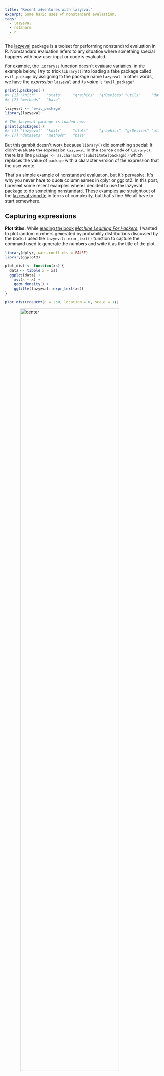 ```yaml
---
title: "Recent adventures with lazyeval"
excerpt: Some basic uses of nonstandard evaluation.
tags:
  - lazyeval
  - rstanarm
  - r
---
```


The [lazyeval](https://cran.r-project.org/web/packages/lazyeval/) package is a
toolset for performing nonstandard evaluation in R. Nonstandard evaluation
refers to any situation where something special happens with how user input or
code is evaluated.

For example, the `library()` function doesn't evaluate variables. In the 
example below, I try to trick `library()` into loading a fake package called 
`evil_package` by assigning to the package name `lazyeval`. In other words, we
have the *expression* `lazyeval` and its *value* is `"evil_package"`.


```r
print(.packages())
#> [1] "knitr"     "stats"     "graphics"  "grDevices" "utils"     "datasets" 
#> [7] "methods"   "base"

lazyeval <- "evil_package"
library(lazyeval)

# The lazyeval package is loaded now.
print(.packages())
#> [1] "lazyeval"  "knitr"     "stats"     "graphics"  "grDevices" "utils"    
#> [7] "datasets"  "methods"   "base"
```

But this gambit doesn't work because `library()` did something special: It didn't
evaluate the expression `lazyeval`. In the source code of `library()`, there is a
line `package <- as.character(substitute(package))` which replaces the value of
`package` with a character version of the expression that the user wrote.

That's a simple example of nonstandard evaluation, but it's pervasive. It's why 
you never have to quote column names in dplyr or ggplot2. In this post, I
present some recent examples where I decided to use the lazyeval package to do
something nonstandard. These examples are straight out of the 
[lazyeval vignette](https://cran.r-project.org/web/packages/lazyeval/vignettes/lazyeval.html)
in terms of complexity, but that's fine. We all have to start somewhere.



## Capturing expressions

**Plot titles**. While [reading the book](https://twitter.com/tjmahr/status/764147031170551810) [_Machine Learning For Hackers_](http://shop.oreilly.com/product/0636920018483.do), I wanted
to plot random numbers generated by probability distributions discussed by the
book. I used the `lazyeval::expr_text()` function to capture the command used to
generate the numbers and write it as the title of the plot.


```r
library(dplyr, warn.conflicts = FALSE)
library(ggplot2)

plot_dist <- function(xs) {
  data <- tibble(x = xs)
  ggplot(data) +
    aes(x = x) +
    geom_density() +
    ggtitle(lazyeval::expr_text(xs)) 
}

plot_dist(rcauchy(n = 250, location = 0, scale = 1))
```

<img src="/figs/2016-08-15-recent-adventures-with-lazyeval/plot_dist examples-1.png" title="center" alt="center" width="80%" style="display: block; margin: auto;" />

```r
plot_dist(rgamma(n = 25000, shape = 5, rate = .5))
```

<img src="/figs/2016-08-15-recent-adventures-with-lazyeval/plot_dist examples-2.png" title="center" alt="center" width="80%" style="display: block; margin: auto;" />

```r
plot_dist(rexp(n = 25000, rate = .5))
```

<img src="/figs/2016-08-15-recent-adventures-with-lazyeval/plot_dist examples-3.png" title="center" alt="center" width="80%" style="display: block; margin: auto;" />

**Less fussy warning messages**. I recently inherited some code where there were
custom warning messages based on the input. The code threw a warning whenever a
duplicate participant ID was found in a survey. It went something like this:


```r
# some dummy data
study1 <- tibble(
  id = c(1, 2, 3, 4), 
  response = c("b", "c", "a", "b")
)

study2 <- tibble(
  id = c(1, 2, 2, 3, 1), 
  response = c("a", "a", "a", "b", "c")
)

if (anyDuplicated(study1$id)) {
  warning("Duplicate IDs found in Study1", call. = FALSE)
}

if (anyDuplicated(study2$id)) {
  warning("Duplicate IDs found in Study2", call. = FALSE)
}
#> Warning: Duplicate IDs found in Study2
```

To extend this code to a new study, one would just copy-and-paste and update the
`if` statement's condition and warning messages. Like so:


```r
study3 <- tibble(
  id = c(1, 2, 3, 2), 
  response = c("b", "c", "a", "b")
)

if (anyDuplicated(study3$id)) {
  warning("Duplicate IDs found in Study2", call. = FALSE)
}
#> Warning: Duplicate IDs found in Study2
```

Wait, that's not right! I forgot to update the warning message...

This setup is too brittle for me, so I abstracted the procedure into a function.
First, I wrote a helper function to print out duplicates elements in a vector.
This helper will let us make the warning message a little more informative.


```r
# Print out duplicated elements in a vector
print_duplicates <- function(xs) {
  duplicated <- xs[duplicated(xs)]
  duplicated %>% sort() %>% unique() %>% paste0(collapse = ", ")
}

print_duplicates(study2$id)
#> [1] "1, 2"
```

Next, I wrote a function to issue the warnings. I used `lazyeval::expr_label()`
convert the user-inputted expression into a string wrapped in backticks.


```r
# Print a warning if duplicates are found in a vector
warn_duplicates <- function(xs) {
  if (anyDuplicated(xs)) {
    # Get what the user wrote for the xs argument
    actual_xs <- lazyeval::expr_label(xs)
    msg <- paste0(
      "Duplicate entries in ", actual_xs, ": ", print_duplicates(xs)
    )
    warning(msg, call. = FALSE)
  }
  invisible(NULL)
}

warn_duplicates(study1$id)
warn_duplicates(study2$id)
#> Warning: Duplicate entries in `study2$id`: 1, 2
warn_duplicates(study3$id)
#> Warning: Duplicate entries in `study3$id`: 2
```

The advantage of this approach is that the warning is a generic message that can
work on any input. But in a funny way, the warning is also customized for the
input because it includes the input printed verbatim.

An aside: In plotting, I used `lazyeval::expr_text()`, but here I used 
`lazyeval::expr_label()`. The two differ slightly. Namely, `expr_label()` surrounds
the captured expression with backticks to indicate that expression is code:


```r
lazyeval::expr_text(stop())
#> [1] "stop()"
lazyeval::expr_label(stop())
#> [1] "`stop()`"

# 2021-01-05: rlang requires you to separate the quoting from the quoting
rlang::quo_text(quote(stop()))
#> [1] "stop()"
rlang::quo_label(quote(stop()))
#> [1] "`stop()`"

rlang::quo_text(rlang::quo(stop()))
#> [1] "stop()"
rlang::quo_label(rlang::quo(stop()))
#> [1] "`stop()`"
```

## Asking questions about a posterior distribution

I fit regression models with RStanARM. It lets me fit Bayesian models in 
[Stan](http://mc-stan.org/) by writing conventional R modeling code. (Btw, I'm 
[giving a tutorial on  RStanARM](http://www.meetup.com/MadR-Madison-R-Programming-UseRs-Group/events/233333897/?showDescription=true) in a month.)

Here's a model about [some famous flowers](https://en.wikipedia.org/wiki/Iris_flower_data_set). 


```r
library(rstanarm)

model <- stan_glm(
  Petal.Width ~ Petal.Length * Species,
  data = iris,
  family = gaussian(), 
  prior = normal(0, 1)
)
```

Here's the essential relationship being explored.


```r
ggplot(iris) + 
  aes(x = Petal.Length, y = Petal.Width, color = Species) + 
  geom_point() + 
  stat_smooth(method = "lm")
#> `geom_smooth()` using formula 'y ~ x'
```

<img src="/figs/2016-08-15-recent-adventures-with-lazyeval/petal width height by species-1.png" title="center" alt="center" width="80%" style="display: block; margin: auto;" />

The model gives me 4000 samples from the posterior distribution of the model. 


```r
summary(model)
#> 
#> Model Info:
#>  function:     stan_glm
#>  family:       gaussian [identity]
#>  formula:      Petal.Width ~ Petal.Length * Species
#>  algorithm:    sampling
#>  sample:       4000 (posterior sample size)
#>  priors:       see help('prior_summary')
#>  observations: 150
#>  predictors:   6
#> 
#> Estimates:
#>                                  mean   sd   10%   50%   90%
#> (Intercept)                     0.0    0.2 -0.3   0.0   0.3 
#> Petal.Length                    0.2    0.1  0.0   0.2   0.3 
#> Speciesversicolor              -0.1    0.3 -0.5  -0.1   0.3 
#> Speciesvirginica                1.1    0.3  0.7   1.1   1.5 
#> Petal.Length:Speciesversicolor  0.2    0.2  0.0   0.2   0.4 
#> Petal.Length:Speciesvirginica   0.0    0.1 -0.2   0.0   0.2 
#> sigma                           0.2    0.0  0.2   0.2   0.2 
#> 
#> Fit Diagnostics:
#>            mean   sd   10%   50%   90%
#> mean_PPD 1.2    0.0  1.2   1.2   1.2  
#> 
#> The mean_ppd is the sample average posterior predictive distribution of the outcome variable (for details see help('summary.stanreg')).
#> 
#> MCMC diagnostics
#>                                mcse Rhat n_eff
#> (Intercept)                    0.0  1.0   929 
#> Petal.Length                   0.0  1.0   934 
#> Speciesversicolor              0.0  1.0  1214 
#> Speciesvirginica               0.0  1.0  1298 
#> Petal.Length:Speciesversicolor 0.0  1.0   918 
#> Petal.Length:Speciesvirginica  0.0  1.0   892 
#> sigma                          0.0  1.0  2466 
#> mean_PPD                       0.0  1.0  3019 
#> log-posterior                  0.1  1.0  1121 
#> 
#> For each parameter, mcse is Monte Carlo standard error, n_eff is a crude measure of effective sample size, and Rhat is the potential scale reduction factor on split chains (at convergence Rhat=1).
```

At the 2.5% quantile, the `Petal.Length` effect looks like zero or less than
zero. What proportion of the `Petal.Length` effects (for `setosa` flowers) is
positive?

To answer questions like this one in a convenient way, I wrote a function that
takes a boolean expression about a model's parameters and evaluates it inside of
the data-frame summary of the model posterior distribution. `lazyeval::f_eval()` 
does the nonstandard evaluation: It evaluates an expression captured by a 
formula like `~ 0 < Petal.Length` inside of a list or data-frame. (Note that the
mean of a logical vector is the proportion of the elements that are true.)


```r
# Get proportion of posterior samples satisfying some inequality
posterior_proportion_ <- function(model, inequality) {
  draws <- as.data.frame(model)
  mean(lazyeval::f_eval(inequality, data = draws))
}

posterior_proportion_(model, ~ 0 < Petal.Length)
#> [1] 0.8825
```

**But all those tildes**... The final underscore in `posterior_proportion_()`
follows a convention for distinguishing between nonstandard evaluation functions
that require formulas and those that do not. In the dplyr package, for example,
there is `select_()`/`select()`/, `mutate_()`/`mutate()`, and so on. We can do
the formula-free form of this function by using `lazyeval::f_capture()` to
capture the input expression as a formula. We then hand that off to the version
of the function that takes a formula. 


```r
posterior_proportion <- function(model, expr) {
  posterior_proportion_(model, lazyeval::f_capture(expr))
}

posterior_proportion(model, 0 < Petal.Length)
#> [1] 0.8825
```

Here's another question: What proportion of the posterior of the `Petal.Length` 
effect for `virginica` flowers is positive? In classical models, we would change
the reference level for the categorical variable, refit the model, and check the
significance. But I don't want to refit this model because that would repeat the
MCMC sampling. (It takes about 30 seconds to fit this model after all!) I'll
just ask the model for the sum of `Petal.Length` and 
`Petal.Length:Speciesversicolor` effects. That will give me the estimated 
`Petal.Length` effect but adjusted for the `versicolor` species.


```r
posterior_proportion(model, 0 < Petal.Length + `Petal.Length:Speciesversicolor`)
#> [1] 1

posterior_proportion(model, 0 < Petal.Length + `Petal.Length:Speciesvirginica`)
#> [1] 0.99975
```

(The backticks around `Petal.Length:Speciesversicolor` here prevent the `:`
symbol from being evaluated as an operator.)

***

*Last knitted on 2021-02-02. [Source code on
GitHub](https://github.com/tjmahr/tjmahr.github.io/blob/master/_R/2016-08-15-recent-adventures-with-lazyeval.Rmd).*[^si] 

[^si]: 
    
    ```r
    sessioninfo::session_info()
    #> - Session info ---------------------------------------------------------------
    #>  setting  value                       
    #>  version  R version 4.0.3 (2020-10-10)
    #>  os       Windows 10 x64              
    #>  system   x86_64, mingw32             
    #>  ui       RTerm                       
    #>  language (EN)                        
    #>  collate  English_United States.1252  
    #>  ctype    English_United States.1252  
    #>  tz       America/Chicago             
    #>  date     2021-02-02                  
    #> 
    #> - Packages -------------------------------------------------------------------
    #>  ! package      * version    date       lib source        
    #>    assertthat     0.2.1      2019-03-21 [1] CRAN (R 4.0.2)
    #>    base64enc      0.1-3      2015-07-28 [1] CRAN (R 4.0.0)
    #>    bayesplot      1.8.0.9000 2021-02-01 [1] local         
    #>    boot           1.3-26     2021-01-25 [1] CRAN (R 4.0.3)
    #>    callr          3.5.1      2020-10-13 [1] CRAN (R 4.0.3)
    #>    cli            2.2.0      2020-11-20 [1] CRAN (R 4.0.3)
    #>    codetools      0.2-18     2020-11-04 [1] CRAN (R 4.0.2)
    #>    colorspace     2.0-0      2020-11-11 [1] CRAN (R 4.0.3)
    #>    colourpicker   1.1.0      2020-09-14 [1] CRAN (R 4.0.2)
    #>    crayon         1.3.4      2017-09-16 [1] CRAN (R 4.0.2)
    #>    crosstalk      1.1.1      2021-01-12 [1] CRAN (R 4.0.3)
    #>    curl           4.3        2019-12-02 [1] CRAN (R 4.0.2)
    #>    DBI            1.1.1      2021-01-15 [1] CRAN (R 4.0.3)
    #>    digest         0.6.27     2020-10-24 [1] CRAN (R 4.0.3)
    #>    dplyr        * 1.0.3      2021-01-15 [1] CRAN (R 4.0.3)
    #>    DT             0.17       2021-01-06 [1] CRAN (R 4.0.3)
    #>    dygraphs       1.1.1.6    2018-07-11 [1] CRAN (R 4.0.2)
    #>    ellipsis       0.3.1      2020-05-15 [1] CRAN (R 4.0.2)
    #>    evaluate       0.14       2019-05-28 [1] CRAN (R 4.0.2)
    #>    fansi          0.4.2      2021-01-15 [1] CRAN (R 4.0.3)
    #>    farver         2.0.3      2020-01-16 [1] CRAN (R 4.0.2)
    #>    fastmap        1.1.0      2021-01-25 [1] CRAN (R 4.0.3)
    #>    generics       0.1.0      2020-10-31 [1] CRAN (R 4.0.3)
    #>    ggplot2      * 3.3.3      2020-12-30 [1] CRAN (R 4.0.3)
    #>    ggridges       0.5.3      2021-01-08 [1] CRAN (R 4.0.3)
    #>    git2r          0.28.0     2021-01-10 [1] CRAN (R 4.0.3)
    #>    glue           1.4.2      2020-08-27 [1] CRAN (R 4.0.2)
    #>    gridExtra      2.3        2017-09-09 [1] CRAN (R 4.0.2)
    #>    gtable         0.3.0      2019-03-25 [1] CRAN (R 4.0.2)
    #>    gtools         3.8.2      2020-03-31 [1] CRAN (R 4.0.0)
    #>    here           1.0.1      2020-12-13 [1] CRAN (R 4.0.3)
    #>    highr          0.8        2019-03-20 [1] CRAN (R 4.0.2)
    #>    htmltools      0.5.1.1    2021-01-22 [1] CRAN (R 4.0.3)
    #>    htmlwidgets    1.5.3      2020-12-10 [1] CRAN (R 4.0.3)
    #>    httpuv         1.5.5      2021-01-13 [1] CRAN (R 4.0.3)
    #>    igraph         1.2.6      2020-10-06 [1] CRAN (R 4.0.2)
    #>    inline         0.3.17     2020-12-01 [1] CRAN (R 4.0.3)
    #>    jsonlite       1.7.2      2020-12-09 [1] CRAN (R 4.0.3)
    #>    knitr        * 1.31       2021-01-27 [1] CRAN (R 4.0.3)
    #>    labeling       0.4.2      2020-10-20 [1] CRAN (R 4.0.2)
    #>    later          1.1.0.1    2020-06-05 [1] CRAN (R 4.0.2)
    #>    lattice        0.20-41    2020-04-02 [1] CRAN (R 4.0.2)
    #>    lazyeval     * 0.2.2      2019-03-15 [1] CRAN (R 4.0.2)
    #>    lifecycle      0.2.0      2020-03-06 [1] CRAN (R 4.0.2)
    #>    lme4           1.1-26     2020-12-01 [1] CRAN (R 4.0.3)
    #>    loo            2.4.1      2020-12-09 [1] CRAN (R 4.0.3)
    #>    magrittr       2.0.1      2020-11-17 [1] CRAN (R 4.0.3)
    #>    markdown       1.1        2019-08-07 [1] CRAN (R 4.0.2)
    #>    MASS           7.3-53     2020-09-09 [1] CRAN (R 4.0.2)
    #>    Matrix         1.2-18     2019-11-27 [1] CRAN (R 4.0.3)
    #>    matrixStats    0.57.0     2020-09-25 [1] CRAN (R 4.0.2)
    #>    mgcv           1.8-33     2020-08-27 [1] CRAN (R 4.0.2)
    #>    mime           0.9        2020-02-04 [1] CRAN (R 4.0.0)
    #>    miniUI         0.1.1.1    2018-05-18 [1] CRAN (R 4.0.2)
    #>    minqa          1.2.4      2014-10-09 [1] CRAN (R 4.0.2)
    #>    munsell        0.5.0      2018-06-12 [1] CRAN (R 4.0.2)
    #>    nlme           3.1-151    2020-12-10 [1] CRAN (R 4.0.3)
    #>    nloptr         1.2.2.2    2020-07-02 [1] CRAN (R 4.0.2)
    #>    pillar         1.4.7      2020-11-20 [1] CRAN (R 4.0.3)
    #>    pkgbuild       1.2.0      2020-12-15 [1] CRAN (R 4.0.3)
    #>    pkgconfig      2.0.3      2019-09-22 [1] CRAN (R 4.0.2)
    #>    plyr           1.8.6      2020-03-03 [1] CRAN (R 4.0.2)
    #>    prettyunits    1.1.1      2020-01-24 [1] CRAN (R 4.0.2)
    #>    processx       3.4.5      2020-11-30 [1] CRAN (R 4.0.3)
    #>    promises       1.1.1      2020-06-09 [1] CRAN (R 4.0.2)
    #>    ps             1.5.0      2020-12-05 [1] CRAN (R 4.0.3)
    #>    purrr          0.3.4      2020-04-17 [1] CRAN (R 4.0.2)
    #>    R6             2.5.0      2020-10-28 [1] CRAN (R 4.0.2)
    #>    Rcpp           1.0.6      2021-01-15 [1] CRAN (R 4.0.3)
    #>  D RcppParallel   5.0.2      2020-06-24 [1] CRAN (R 4.0.2)
    #>    reshape2       1.4.4      2020-04-09 [1] CRAN (R 4.0.2)
    #>    rlang          0.4.10     2020-12-30 [1] CRAN (R 4.0.3)
    #>    rprojroot      2.0.2      2020-11-15 [1] CRAN (R 4.0.3)
    #>    rsconnect      0.8.16     2019-12-13 [1] CRAN (R 4.0.2)
    #>    rstan          2.21.2     2020-07-27 [1] CRAN (R 4.0.2)
    #>    rstanarm       2.21.1     2020-07-20 [1] CRAN (R 4.0.2)
    #>    rstantools     2.1.1      2020-07-06 [1] CRAN (R 4.0.2)
    #>    scales         1.1.1      2020-05-11 [1] CRAN (R 4.0.2)
    #>    sessioninfo    1.1.1      2018-11-05 [1] CRAN (R 4.0.2)
    #>    shiny          1.6.0      2021-01-25 [1] CRAN (R 4.0.3)
    #>    shinyjs        2.0.0      2020-09-09 [1] CRAN (R 4.0.2)
    #>    shinystan      2.5.0      2018-05-01 [1] CRAN (R 4.0.2)
    #>    shinythemes    1.2.0      2021-01-25 [1] CRAN (R 4.0.3)
    #>    StanHeaders    2.21.0-7   2020-12-17 [1] CRAN (R 4.0.3)
    #>    statmod        1.4.35     2020-10-19 [1] CRAN (R 4.0.3)
    #>    stringi        1.5.3      2020-09-09 [1] CRAN (R 4.0.2)
    #>    stringr        1.4.0      2019-02-10 [1] CRAN (R 4.0.2)
    #>    survival       3.2-7      2020-09-28 [1] CRAN (R 4.0.2)
    #>    threejs        0.3.3      2020-01-21 [1] CRAN (R 4.0.2)
    #>    tibble         3.0.5      2021-01-15 [1] CRAN (R 4.0.3)
    #>    tidyselect     1.1.0      2020-05-11 [1] CRAN (R 4.0.2)
    #>    V8             3.4.0      2020-11-04 [1] CRAN (R 4.0.3)
    #>    vctrs          0.3.6      2020-12-17 [1] CRAN (R 4.0.3)
    #>    withr          2.4.1      2021-01-26 [1] CRAN (R 4.0.3)
    #>    xfun           0.20       2021-01-06 [1] CRAN (R 4.0.3)
    #>    xtable         1.8-4      2019-04-21 [1] CRAN (R 4.0.2)
    #>    xts            0.12.1     2020-09-09 [1] CRAN (R 4.0.2)
    #>    zoo            1.8-8      2020-05-02 [1] CRAN (R 4.0.2)
    #> 
    #> [1] C:/Users/Tristan/Documents/R/win-library/4.0
    #> [2] C:/Program Files/R/R-4.0.3/library
    #> 
    #>  D -- DLL MD5 mismatch, broken installation.
    ```
